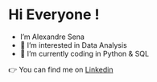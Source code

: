 # Hi Everyone !

- I’m Alexandre Sena
- 👀 I’m interested in Data Analysis
- 🌱 I’m currently coding in Python & SQL

👉 You can find me on [Linkedin](https://www.linkedin.com/in/sena-alexandre/)

<!---
Ceynnah/Ceynnah is a ✨ special ✨ repository because its `README.md` (this file) appears on your GitHub profile.
You can click the Preview link to take a look at your changes.
--->
